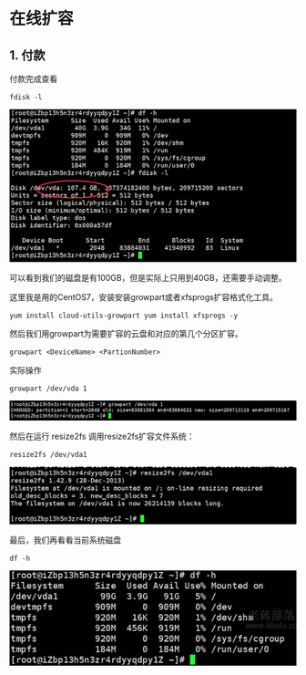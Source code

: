 # 在线扩容

## 1. 付款

付款完成查看

```shell
fdisk -l
```

![image-20191217140520497](01_磁盘在线扩容.assets/image-20191217140520497.png)

 可以看到我们的磁盘是有100GB，但是实际上只用到40GB，还需要手动调整。 

 这里我是用的CentOS7，安装安装growpart或者xfsprogs扩容格式化工具。 

```shell
yum install cloud-utils-growpart yum install xfsprogs -y
```

 然后我们用growpart为需要扩容的云盘和对应的第几个分区扩容。 

```shell
growpart <DeviceName> <PartionNumber>
```

实际操作

```shell
growpart /dev/vda 1
```

![image-20191217140655053](01_磁盘在线扩容.assets/image-20191217140655053.png)

 然后在运行 resize2fs <PartitionName>调用resize2fs扩容文件系统： 

```shell
resize2fs /dev/vda1
```

![image-20191217140705136](01_磁盘在线扩容.assets/image-20191217140705136.png)

最后，我们再看看当前系统磁盘

```shell
df -h
```

![image-20191217140747662](01_磁盘在线扩容.assets/image-20191217140747662.png)